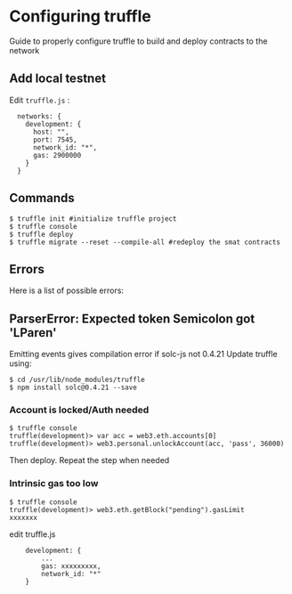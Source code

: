 # Configuring truffle
Guide to properly configure truffle to build and deploy contracts to the network


## Add local testnet

Edit `truffle.js` :

```
  networks: {
    development: {
      host: "",
      port: 7545,
      network_id: "*",
      gas: 2900000
    }
  }
```

## Commands

```
$ truffle init #initialize truffle project
$ truffle console
$ truffle deploy
$ truffle migrate --reset --compile-all #redeploy the smat contracts

```

## Errors
Here is a list of possible errors:

## ParserError: Expected token Semicolon got 'LParen'

Emitting events gives compilation error if solc-js not 0.4.21
Update truffle using:

```
$ cd /usr/lib/node_modules/truffle
$ npm install solc@0.4.21 --save
```

### Account is locked/Auth needed

```
$ truffle console
truffle(development)> var acc = web3.eth.accounts[0]
truffle(development)> web3.personal.unlockAccount(acc, 'pass', 36000)
```

Then deploy. Repeat the step when needed

### Intrinsic gas too low

```
$ truffle console
truffle(development)> web3.eth.getBlock("pending").gasLimit
xxxxxxx
```

edit truffle.js

```
    development: {
        ...
        gas: xxxxxxxxx,
        network_id: "*"
    }
```
